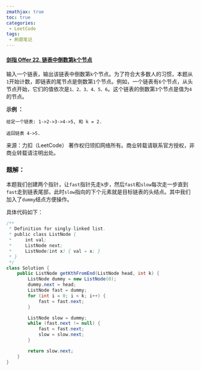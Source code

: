 ```yaml
---
zmathjax: true
toc: true
categories:
 - LeetCode
tags:
 - 刷题笔记
---
```


#### [剑指 Offer 22. 链表中倒数第k个节点](https://leetcode-cn.com/problems/lian-biao-zhong-dao-shu-di-kge-jie-dian-lcof/)

输入一个链表，输出该链表中倒数第`k`个节点。为了符合大多数人的习惯，本题从`1`开始计数，即链表的尾节点是倒数第`1`个节点。例如，一个链表有`6`个节点，从头节点开始，它们的值依次是`1、2、3、4、5、6`。这个链表的倒数第`3`个节点是值为`4`的节点。

<!--more-->

**示例 ：**

```
给定一个链表: 1->2->3->4->5, 和 k = 2.

返回链表 4->5.
```

来源：力扣（LeetCode）
著作权归领扣网络所有。商业转载请联系官方授权，非商业转载请注明出处。

### 题解：

本题我们创建两个指针，让`fast`指针先走`k`步，然后`fast`和`slow`每次走一步直到`fast`走到链表尾部，此时`slow`指向的下个元素就是目标链表的头结点。其中我们加入了`dummy`结点方便操作。

具体代码如下：

```java
/**
 * Definition for singly-linked list.
 * public class ListNode {
 *     int val;
 *     ListNode next;
 *     ListNode(int x) { val = x; }
 * }
 */
class Solution {
    public ListNode getKthFromEnd(ListNode head, int k) {
        ListNode dummy = new ListNode(0);
        dummy.next = head;
        ListNode fast = dummy;
        for (int i = 0; i < k; i++) {
            fast = fast.next;
        }

        ListNode slow = dummy;
        while (fast.next != null) {
            fast = fast.next;
            slow = slow.next;
        }

        return slow.next;
    }
}
```

